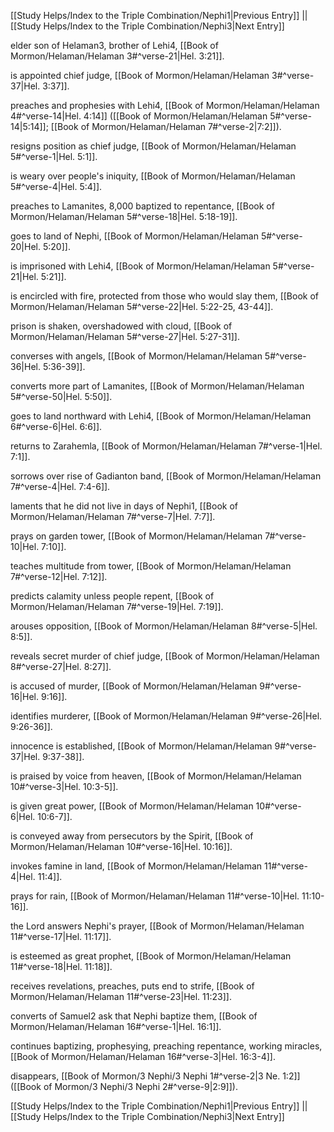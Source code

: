 [[Study Helps/Index to the Triple Combination/Nephi1|Previous Entry]]  ||  [[Study Helps/Index to the Triple Combination/Nephi3|Next Entry]]

 elder son of Helaman3, brother of Lehi4, [[Book of Mormon/Helaman/Helaman 3#^verse-21|Hel. 3:21]].

 is appointed chief judge, [[Book of Mormon/Helaman/Helaman 3#^verse-37|Hel. 3:37]].

 preaches and prophesies with Lehi4, [[Book of Mormon/Helaman/Helaman 4#^verse-14|Hel. 4:14]] ([[Book of Mormon/Helaman/Helaman 5#^verse-14|5:14]]; [[Book of Mormon/Helaman/Helaman 7#^verse-2|7:2]]).

 resigns position as chief judge, [[Book of Mormon/Helaman/Helaman 5#^verse-1|Hel. 5:1]].

 is weary over people's iniquity, [[Book of Mormon/Helaman/Helaman 5#^verse-4|Hel. 5:4]].

 preaches to Lamanites, 8,000 baptized to repentance, [[Book of Mormon/Helaman/Helaman 5#^verse-18|Hel. 5:18-19]].

 goes to land of Nephi, [[Book of Mormon/Helaman/Helaman 5#^verse-20|Hel. 5:20]].

 is imprisoned with Lehi4, [[Book of Mormon/Helaman/Helaman 5#^verse-21|Hel. 5:21]].

 is encircled with fire, protected from those who would slay them, [[Book of Mormon/Helaman/Helaman 5#^verse-22|Hel. 5:22-25, 43-44]].

 prison is shaken, overshadowed with cloud, [[Book of Mormon/Helaman/Helaman 5#^verse-27|Hel. 5:27-31]].

 converses with angels, [[Book of Mormon/Helaman/Helaman 5#^verse-36|Hel. 5:36-39]].

 converts more part of Lamanites, [[Book of Mormon/Helaman/Helaman 5#^verse-50|Hel. 5:50]].

 goes to land northward with Lehi4, [[Book of Mormon/Helaman/Helaman 6#^verse-6|Hel. 6:6]].

 returns to Zarahemla, [[Book of Mormon/Helaman/Helaman 7#^verse-1|Hel. 7:1]].

 sorrows over rise of Gadianton band, [[Book of Mormon/Helaman/Helaman 7#^verse-4|Hel. 7:4-6]].

 laments that he did not live in days of Nephi1, [[Book of Mormon/Helaman/Helaman 7#^verse-7|Hel. 7:7]].

 prays on garden tower, [[Book of Mormon/Helaman/Helaman 7#^verse-10|Hel. 7:10]].

 teaches multitude from tower, [[Book of Mormon/Helaman/Helaman 7#^verse-12|Hel. 7:12]].

 predicts calamity unless people repent, [[Book of Mormon/Helaman/Helaman 7#^verse-19|Hel. 7:19]].

 arouses opposition, [[Book of Mormon/Helaman/Helaman 8#^verse-5|Hel. 8:5]].

 reveals secret murder of chief judge, [[Book of Mormon/Helaman/Helaman 8#^verse-27|Hel. 8:27]].

 is accused of murder, [[Book of Mormon/Helaman/Helaman 9#^verse-16|Hel. 9:16]].

 identifies murderer, [[Book of Mormon/Helaman/Helaman 9#^verse-26|Hel. 9:26-36]].

 innocence is established, [[Book of Mormon/Helaman/Helaman 9#^verse-37|Hel. 9:37-38]].

 is praised by voice from heaven, [[Book of Mormon/Helaman/Helaman 10#^verse-3|Hel. 10:3-5]].

 is given great power, [[Book of Mormon/Helaman/Helaman 10#^verse-6|Hel. 10:6-7]].

 is conveyed away from persecutors by the Spirit, [[Book of Mormon/Helaman/Helaman 10#^verse-16|Hel. 10:16]].

 invokes famine in land, [[Book of Mormon/Helaman/Helaman 11#^verse-4|Hel. 11:4]].

 prays for rain, [[Book of Mormon/Helaman/Helaman 11#^verse-10|Hel. 11:10-16]].

 the Lord answers Nephi's prayer, [[Book of Mormon/Helaman/Helaman 11#^verse-17|Hel. 11:17]].

 is esteemed as great prophet, [[Book of Mormon/Helaman/Helaman 11#^verse-18|Hel. 11:18]].

 receives revelations, preaches, puts end to strife, [[Book of Mormon/Helaman/Helaman 11#^verse-23|Hel. 11:23]].

 converts of Samuel2 ask that Nephi baptize them, [[Book of Mormon/Helaman/Helaman 16#^verse-1|Hel. 16:1]].

 continues baptizing, prophesying, preaching repentance, working miracles, [[Book of Mormon/Helaman/Helaman 16#^verse-3|Hel. 16:3-4]].

 disappears, [[Book of Mormon/3 Nephi/3 Nephi 1#^verse-2|3 Ne. 1:2]] ([[Book of Mormon/3 Nephi/3 Nephi 2#^verse-9|2:9]]).

[[Study Helps/Index to the Triple Combination/Nephi1|Previous Entry]]  ||  [[Study Helps/Index to the Triple Combination/Nephi3|Next Entry]]